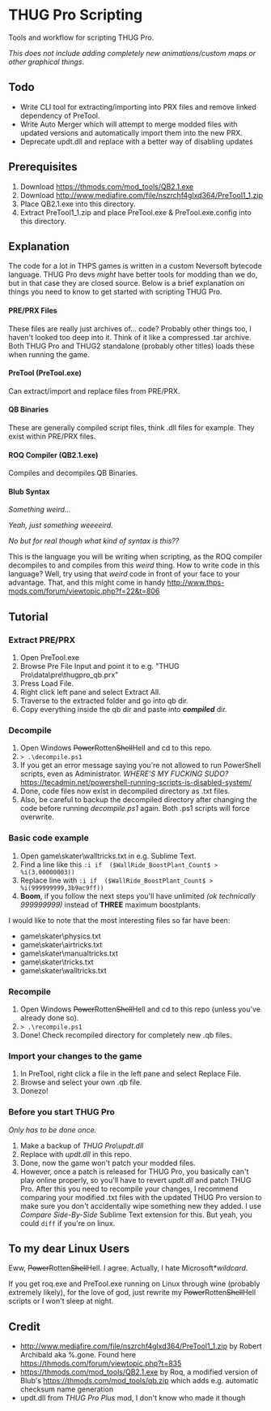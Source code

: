 # THUG Pro Scripting
Tools and workflow for scripting THUG Pro.

*This does not include adding completely new animations/custom maps or other graphical things*.

## Todo
* Write CLI tool for extracting/importing into PRX files and remove linked dependency of PreTool.
* Write Auto Merger which will attempt to merge modded files with updated versions and automatically import them into the new PRX.
* Deprecate updt.dll and replace with a better way of disabling updates

## Prerequisites
1. Download https://thmods.com/mod_tools/QB2.1.exe
2. Download http://www.mediafire.com/file/nszrchf4glxd364/PreTool1_1.zip
3. Place QB2.1.exe into this directory.
4. Extract PreTool1_1.zip and place PreTool.exe & PreTool.exe.config into this directory.

## Explanation
The code for a lot in THPS games is written in a custom Neversoft bytecode language. THUG Pro devs *might* have better tools for modding than we do, but in that case they are closed source. Below is a brief explanation on things you need to know to get started with scripting THUG Pro.

#### PRE/PRX Files
These files are really just archives of... code? Probably other things too, I haven't looked too deep into it. Think of it like a compressed .tar archive. Both THUG Pro and THUG2 standalone (probably other titles) loads these when running the game.

#### PreTool (PreTool.exe)
Can extract/import and replace files from PRE/PRX.

#### QB Binaries
These are generally compiled script files, think .dll files for example. They exist within PRE/PRX files.

#### ROQ Compiler (QB2.1.exe)
Compiles and decompiles QB Binaries.

#### Blub Syntax
*Something weird...*

*Yeah, just something weeeeird.*

*No but for real though what kind of syntax is this??*

This is the language you will be writing when scripting, as the ROQ compiler decompiles to and compiles from this *weird* thing. How to write code in this language? Well, try using that *weird* code in front of your face to your advantage. That, and this might come in handy http://www.thps-mods.com/forum/viewtopic.php?f=22&t=806

## Tutorial

### Extract PRE/PRX
1. Open PreTool.exe
2. Browse Pre File Input and point it to e.g. "THUG Pro\data\pre\thugpro_qb.prx"
3. Press Load File.
4. Right click left pane and select Extract All.
5. Traverse to the extracted folder and go into qb dir.
6. Copy everything inside the qb dir and paste into ***compiled*** dir.

### Decompile
1. Open Windows ~~Power~~Rotten~~Shell~~Hell and cd to this repo.
2. `> .\decompile.ps1`
3. If you get an error message saying you're not allowed to run PowerShell scripts, even as Administrator. *WHERE'S MY FUCKING SUDO?* https://tecadmin.net/powershell-running-scripts-is-disabled-system/
3. Done, code files now exist in decompiled directory as .txt files.
4. Also, be careful to backup the decompiled directory after changing the code before running *decompile.ps1* again. Both .ps1 scripts will force overwrite.

### Basic code example
1. Open game\skater\walltricks.txt in e.g. Sublime Text.
2. Find a line like this `:i if  ($WallRide_BoostPlant_Count$ > %i(3,00000003))`
3. Replace line with `:i if  ($WallRide_BoostPlant_Count$ > %i(999999999,3b9ac9ff)) `
4. **Boom**, if you follow the next steps you'll have unlimited *(ok technically 999999999)* instead of **THREE** maximum boostplants.

I would like to note that the most interesting files so far have been:

* game\skater\physics.txt
* game\skater\airtricks.txt
* game\skater\manualtricks.txt
* game\skater\tricks.txt
* game\skater\walltricks.txt

### Recompile
1. Open Windows ~~Power~~Rotten~~Shell~~Hell and cd to this repo (unless you've already done so).
2. `> .\recompile.ps1`
3. Done! Check recompiled directory for completely new .qb files.

### Import your changes to the game
1. In PreTool, right click a file in the left pane and select Replace File.
2. Browse and select your own .qb file.
3. Donezo!

### Before you start THUG Pro
*Only has to be done once.*

1. Make a backup of *THUG Pro\updt.dll*
2. Replace with *updt.dll* in this repo.
3. Done, now the game won't patch your modded files.
4. However, once a patch is released for THUG Pro, you basically can't play online properly, so you'll have to revert *updt.dll* and patch THUG Pro. After this you need to recompile your changes, I recommend comparing your modified .txt files with the updated THUG Pro version to make sure you don't accidentally wipe something new they added. I use *Compare Side-By-Side* Sublime Text extension for this. But yeah, you could `diff` if you're on linux.

## To my dear Linux Users
Eww, ~~Power~~Rotten~~Shell~~Hell. I agree. Actually, I hate Microsoft\**wildcard*.

If you get roq.exe and PreTool.exe running on Linux through wine (probably extremely likely), for the love of god, just rewrite my ~~Power~~Rotten~~Shell~~Hell scripts or I won't sleep at night.

## Credit
* http://www.mediafire.com/file/nszrchf4glxd364/PreTool1_1.zip by Robert Archibald aka %.gone. Found here https://thmods.com/forum/viewtopic.php?t=835
* https://thmods.com/mod_tools/QB2.1.exe by Roq, a modified version of Blub's https://thmods.com/mod_tools/qb.zip which adds e.g. automatic checksum name generation
* updt.dll from *THUG Pro Plus* mod, I don't know who made it though
